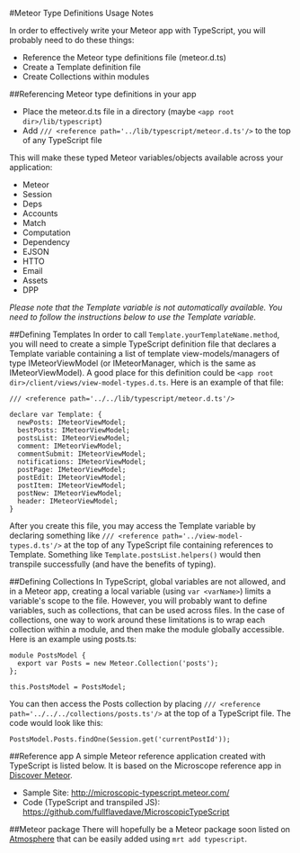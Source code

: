 #Meteor Type Definitions Usage Notes

In order to effectively write your Meteor app with TypeScript, you will probably need to do these things:

- Reference the Meteor type definitions file (meteor.d.ts)
- Create a Template definition file
- Create Collections within modules


##Referencing Meteor type definitions in your app
- Place the meteor.d.ts file in a directory (maybe `<app root dir>/lib/typescript`)
- Add `/// <reference path='../lib/typescript/meteor.d.ts'/>` to the top of any TypeScript file

This will make these typed Meteor variables/objects available across your application:

- Meteor
- Session
- Deps
- Accounts
- Match
- Computation
- Dependency
- EJSON
- HTTO
- Email
- Assets
- DPP

*Please note that the Template variable is not automatically available.  You need to follow the instructions below to use the Template variable.*


##Defining Templates
In order to call `Template.yourTemplateName.method`, you will need to create a simple TypeScript definition file that declares a Template variable containing a list of template view-models/managers of type IMeteorViewModel (or IMeteorManager, which is the same as IMeteorViewModel).  A good place for this definition could be `<app root dir>/client/views/view-model-types.d.ts`.  Here is an example of that file:

	/// <reference path='../../lib/typescript/meteor.d.ts'/>

	declare var Template: {
	  newPosts: IMeteorViewModel;
	  bestPosts: IMeteorViewModel;
	  postsList: IMeteorViewModel;
	  comment: IMeteorViewModel;
	  commentSubmit: IMeteorViewModel;
	  notifications: IMeteorViewModel;
	  postPage: IMeteorViewModel;
	  postEdit: IMeteorViewModel;
	  postItem: IMeteorViewModel;
	  postNew: IMeteorViewModel;
	  header: IMeteorViewModel;
	}

After you create this file, you may access the Template variable by declaring something like `/// <reference path='../view-model-types.d.ts'/>` at the top of any TypeScript file containing references to Template.  Something like `Template.postsList.helpers()` would then transpile successfully (and have the benefits of typing).


##Defining Collections
In TypeScript, global variables are not allowed, and in a Meteor app, creating a local variable (using `var <varName>`) limits a variable's scope to the file.  However, you will probably want to define variables, such as collections, that can be used across files.  In the case of collections, one way to work around these limitations is to wrap each collection within a module, and then make the module globally accessible.  Here is an example using posts.ts:

	module PostsModel {
	  export var Posts = new Meteor.Collection('posts');
	};

	this.PostsModel = PostsModel;

You can then access the Posts collection by placing `/// <reference path='../../../collections/posts.ts'/>` at the top of a TypeScript file.  The code would look like this:

	PostsModel.Posts.findOne(Session.get('currentPostId'));


##Reference app
A simple Meteor reference application created with TypeScript is listed below.  It is based on the Microscope reference app in [Discover Meteor](http://www.discovermeteor.com/ "http://www.discovermeteor.com/").

- Sample Site:  <http://microscopic-typescript.meteor.com/>
- Code (TypeScript and transpiled JS):  <https://github.com/fullflavedave/MicroscopicTypeScript>

##Meteor package
There will hopefully be a Meteor package soon listed on [Atmosphere](http://atmosphere.meteor.com "http://atmosphere.meteor.com") that can be easily added using `mrt add typescript`.